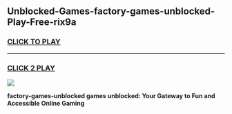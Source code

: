 
## Unblocked-Games-factory-games-unblocked-Play-Free-rix9a
<h3>
<a href="https://premium76.site?title=factory-games-unblocked&ref=18A1">CLICK TO PLAY</a></h3>
<hr>

<h3>
<a href="https://premium76.site?title=factory-games-unblocked&ref=18A1">CLICK 2 PLAY</a>
  
</h3>

<a href="https://premium76.site?title=factory-games-unblocked&ref=18A1"><img src="https://clearcache.store/games.png"></a>


**factory-games-unblocked games unblocked: Your Gateway to Fun and Accessible Online Gaming**

